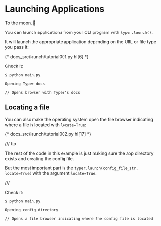 # Launching Applications

To the moon. 🚀

You can launch applications from your CLI program with `typer.launch()`.

It will launch the appropriate application depending on the URL or file type you pass it:

{* docs_src/launch/tutorial001.py hl[6] *}

Check it:

<div class="termy">

```console
$ python main.py

Opening Typer docs

// Opens browser with Typer's docs
```

</div>

## Locating a file

You can also make the operating system open the file browser indicating where a file is located with `locate=True`:

{* docs_src/launch/tutorial002.py hl[17] *}

/// tip

The rest of the code in this example is just making sure the app directory exists and creating the config file.

But the most important part is the `typer.launch(config_file_str, locate=True)` with the argument `locate=True`.

///

Check it:

<div class="termy">

```console
$ python main.py

Opening config directory

// Opens a file browser indicating where the config file is located
```

</div>
